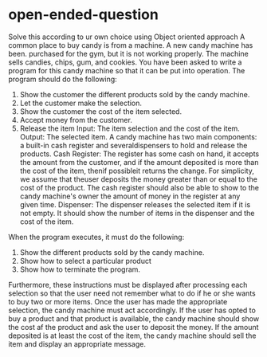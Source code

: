 # open-ended-question
Solve this according to ur own choice using Object oriented approach A common place to buy candy is from a machine. A new candy machine has been. purchased for the gym, but it is not working properly. The machine sells candies, chips, gum, and cookies. You have been asked to write a program for this candy machine so that it can be put into operation. 
The program should do the following: 
1. Show the customer the different products sold by the candy machine. 
2. Let the customer make the selection. 
3. Show the customer the cost of the item selected. 
4. Accept money from the customer. 
5. Release the item 
Input: The item selection and the cost of the item. 
Output: The selected item.
A candy machine has two main components: a built-in cash register and severaldispensers to hold and release the products. 
Cash Register: 
The register has some cash on hand, it accepts the amount from the customer, and if the amount deposited is more than the cost of the item, thenif possibleit returns the change. For simplicity, we assume that theuser deposits the money greater than or equal to the cost of the product. The cash register should also be able to show to the candy machine's owner the amount of money in the register at any given time. 
Dispenser: 
The dispenser releases the selected item if it is not empty. It should show the number of items in the dispenser and the cost of the item. 

When the program executes, it must do the following: 
1. Show the different products sold by the candy machine. 
2. Show how to select a particular product 
3. Show how to terminate the program. 

Furthermore, these instructions must be displayed after processing each selection so that the user need not remember what to do if he or she wants to buy two or more items. Once the user has made the appropriate selection, the candy machine must act accordingly. If the user has opted to buy a product and that product is available, the candy machine should show the cost af the product and ask the user to deposit the money. If the amount deposited is at least the cost of the item, the candy machine should sell the item and display an appropriate message.

